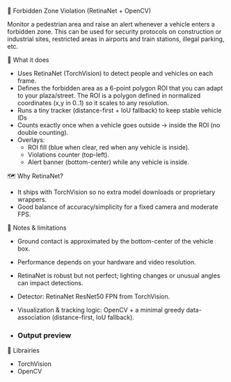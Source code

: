 🚧 Forbidden Zone Violation (RetinaNet + OpenCV)

Monitor a pedestrian area and raise an alert whenever a vehicle enters a forbidden zone.
This can be used for security protocols on construction or industrial sites, restricted areas in airports and train stations, illegal parking, etc.

🧠 What it does

- Uses RetinaNet (TorchVision) to detect people and vehicles on each frame.
- Defines the forbidden area as a 6-point polygon ROI that you can adapt to your plaza/street.
The ROI is a polygon defined in normalized coordinates (x,y in 0..1) so it scales to any resolution.
- Runs a tiny tracker (distance-first + IoU fallback) to keep stable vehicle IDs
- Counts exactly once when a vehicle goes outside → inside the ROI (no double counting).
- Overlays:
  - ROI fill (blue when clear, red when any vehicle is inside).
  - Violations counter (top-left).
  - Alert banner (bottom-center) while any vehicle is inside.

🗺️ Why RetinaNet?

- It ships with TorchVision so no extra model downloads or proprietary wrappers.
- Good balance of accuracy/simplicity for a fixed camera and moderate FPS.

📝 Notes & limitations

- Ground contact is approximated by the bottom-center of the vehicle box.
- Performance depends on your hardware and video resolution.
- RetinaNet is robust but not perfect; lighting changes or unusual angles can impact detections.
- Detector: RetinaNet ResNet50 FPN from TorchVision.
- Visualization & tracking logic: OpenCV + a minimal greedy data-association (distance-first, IoU fallback).

- ### Output preview




🙌 Librairies

- TorchVision
- OpenCV
